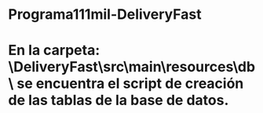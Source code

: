 # Programa111mil-DeliveryFast
# En la carpeta: \DeliveryFast\src\main\resources\db\ se encuentra el script de creación de las tablas de la base de datos.